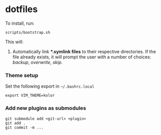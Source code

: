 dotfiles
========

To install, run:
  
    scripts/bootstrap.sh

This will:

1. Automatically link **\*.symlink files** to their respective directories. If the file already exists, it will prompt the user with a number of choices: _backup_, _overwrite_, _skip_. 


### Theme setup
Set the following export in `~/.bashrc.local`
```
export VIM_THEME=kolor
```

### Add new plugins as submodules
```
git submodule add <git-url> <plugin>
git add .
git commit -m ...
```
